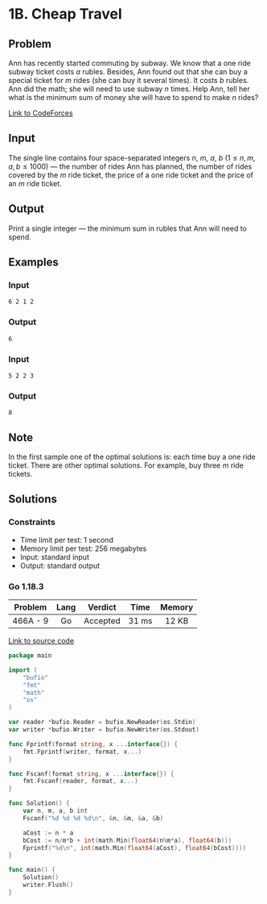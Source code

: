 # 1B. Cheap Travel

## Problem

Ann has recently started commuting by subway. We know that a one ride subway ticket costs $a$ rubles. Besides, Ann found out that she can buy a special ticket for $m$ rides (she can buy it several times). It costs $b$ rubles. Ann did the math; she will need to use subway $n$ times. Help Ann, tell her what is the minimum sum of money she will have to spend to make $n$ rides?

[Link to CodeForces](https://codeforces.com/problemset/problem/466/A)

## Input

The single line contains four space-separated integers $n$, $m$, $a$, $b$ ($1 \leq n, m, a, b \leq 1000$) — the number of rides Ann has planned, the number of rides covered by the $m$ ride ticket, the price of a one ride ticket and the price of an $m$ ride ticket.

## Output

Print a single integer — the minimum sum in rubles that Ann will need to spend.

## Examples

### Input

```
6 2 1 2
```

### Output

```
6
```

### Input

```
5 2 2 3
```

### Output

```
8
```

## Note

In the first sample one of the optimal solutions is: each time buy a one ride ticket. There are other optimal solutions. For example, buy three $m$ ride tickets.

## Solutions

### Constraints

  - Time limit per test: 1 second
  - Memory limit per test: 256 megabytes
  - Input: standard input
  - Output: standard output

### Go 1.18.3

|  Problem  |    Lang   |  Verdict |  Time  |  Memory  |
|:---------:|:---------:|:--------:|:------:|:--------:|
| 466A - 9  |    Go     | Accepted |  31 ms |   12 KB  |

[Link to source code](solution.go)

```go
package main

import (
	"bufio"
	"fmt"
	"math"
	"os"
)

var reader *bufio.Reader = bufio.NewReader(os.Stdin)
var writer *bufio.Writer = bufio.NewWriter(os.Stdout)

func Fprintf(format string, x ...interface{}) {
	fmt.Fprintf(writer, format, x...)
}

func Fscanf(format string, x ...interface{}) {
	fmt.Fscanf(reader, format, x...)
}

func Solution() {
	var n, m, a, b int
	Fscanf("%d %d %d %d\n", &n, &m, &a, &b)

	aCost := n * a
	bCost := n/m*b + int(math.Min(float64(n%m*a), float64(b)))
	Fprintf("%d\n", int(math.Min(float64(aCost), float64(bCost))))
}

func main() {
	Solution()
	writer.Flush()
}
```
